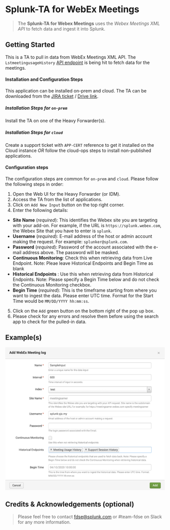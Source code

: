 # Splunk-TA for WebEx Meetings

> The **Splunk-TA for Webex Meetings** uses the _Webex Meetings XML API_ to fetch data and ingest it into Splunk.

## Getting Started
This is a TA to pull in data from WebEx Meetings XML API. 
The `LstmeetingusageHistory` [API endpoint](https://developer.cisco.com/docs/webex-xml-api-reference-guide/#!lstmeetingusagehistory) is being hit to fetch data for the meetings. 

#### Installation and Configuration Steps
This application can be installed on-prem and cloud. The TA can be downloaded from the [JIRA ticket](https://jira.splunk.com/browse/FDSE-612) / [Drive link](https://drive.google.com).

##### Installation Steps for `on-prem`
Install the TA on one of the Heavy Forwarder(s).

##### Installation Steps for `cloud`
Create a support ticket with `APP-CERT` reference to get it installed on the Cloud instance *OR* follow the cloud-ops steps to install non-published applications.

#### Configuration steps
The configuration steps are common for `on-prem` and `cloud`. Please follow the following steps in order:
1. Open the Web UI for the Heavy Forwarder (or IDM).
2. Access the TA from the list of applications.
3. Click on `Add New Input` button on the top right corner.
4. Enter the following details:
  - **Site Name** (_required_): This identifies the Webex site you are targeting with your add-on. For example, if the URL is `https://splunk.webex.com`, the Webex Site that you have to enter is `splunk`.
  - **Username** (_required_): E-mail address of the host or admin account making the request. For example: `splunker@splunk.com`.
  - **Password** (_required_): Password of the account associated with the e-mail address above. The password will be masked.
  - **Continuous Monitoring**: Check this when retrieving data from Live Endpoint. Note: Pleae leave Historical Endpoints and Begin Time as blank 
  - **Historical Endpoints** : Use this when retrieving data from Historical Endpoints. Note: Please specify a Begin Time below and do not check the Continuous Monitoring checkbox.
  - **Begin Time** (_required_): This is the timeframe starting from where you want to ingest the data. Please enter UTC time. Format for the Start Time would be `MM/DD/YYYY hh:mm:ss`.

5. Click on the `Add` green button on the bottom right of the pop up box.
6. Please check for any errors and resolve them before using the search app to check for the pulled-in data.

## Example(s)
<img src="Configuration_Screenshot.png"  width="600" height="450">


## Credits & Acknowledgements (optional)
> Please feel free to contact fdse@splunk.com or #team-fdse on Slack for any more information.
